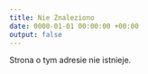 ```yaml
---
title: Nie Znaleziono
date: 0000-01-01 00:00:00 +00:00
output: false
---
```


Strona o tym adresie nie istnieje.

